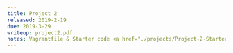 ```yaml
---
title: Project 2
released: 2019-2-19
due: 2019-3-29
writeup: project2.pdf
notes: Vagrantfile & Starter code <a href="./projects/Project-2-Starter-Code.tar.gz">here.</a> CP1 3/4, CP2 3/22
---
```

